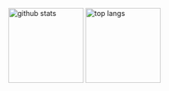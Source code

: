<p align="left">
  <img alt="github stats" height="150px" src="https://github-readme-stats.vercel.app/api?username=hrtwt&count_private=true&show_icons=true" />
  <img alt="top langs" height="150px" src="https://github-readme-stats.vercel.app/api/top-langs/?username=hrtwt&layout=compact" />
</p>
